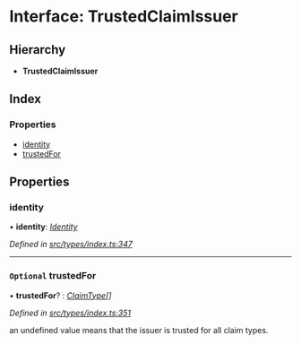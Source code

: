# Interface: TrustedClaimIssuer

## Hierarchy

* **TrustedClaimIssuer**

## Index

### Properties

* [identity](trustedclaimissuer.md#identity)
* [trustedFor](trustedclaimissuer.md#optional-trustedfor)

## Properties

###  identity

• **identity**: *[Identity](../classes/identity.md)*

*Defined in [src/types/index.ts:347](https://github.com/PolymathNetwork/polymesh-sdk/blob/56921667/src/types/index.ts#L347)*

___

### `Optional` trustedFor

• **trustedFor**? : *[ClaimType](../enums/claimtype.md)[]*

*Defined in [src/types/index.ts:351](https://github.com/PolymathNetwork/polymesh-sdk/blob/56921667/src/types/index.ts#L351)*

an undefined value means that the issuer is trusted for all claim types.
